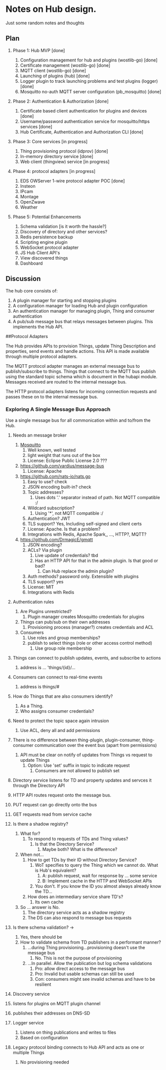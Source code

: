 # Notes on Hub design.

Just some random notes and thoughts

## Plan

1. Phase 1: Hub MVP [done]
   1. Configuration management for hub and plugins (wostlib-go) [done]
   2. Certificate management (wostlib-go) [done]
   3. MQTT client (wostlib-go) [done]
   4. Launching of plugins (hub) [done]
   5. Logger plugin to track launching problems and test plugins (logger) [done]
   6. Mosquitto no-auth MQTT server configuration (pb_mosquitto) [done]

2. Phase 2: Authentication & Authorization [done]
    1. Certificate based client authentication for plugins and devices [done]
    2. Username/password authentication service for mosquitto/https services [done]
    3. Hub Certificate, Authentication and Authorization CLI [done]

4. Phase 3: Core services [in progress]
    1. Thing provisioning protocol (idprov) [done]
    2. In-memory directory service [done]
    3. Web client (thingview) service [in progress] 
   
5. Phase 4: protocol adapters [in progress]
    1.  EDS OWServer 1-wire protocol adapter POC [done]
    2.  Insteon
    3.  IPcam
    4.  Montage
    5.  OpenZwave
    6.  Weather

6. Phase 5: Potential Enhancements
    1. Schema validation [is it worth the hassle?]
    2. Discovery of directory and other services?
    3. Redis persistence backup
    4. Scripting engine plugin
    5. WebSocket protocol adapter
    6. JS Hub Client API's
    7. View discovered things
    8. Dashboard



## Discussion

The hub core consists of:
1. A plugin manager for starting and stopping plugins
1. A configuration manager for loading Hub and plugin configuration
2. An authentication manager for managing plugin, Thing and consumer authentication
3. A pub/sub message bus that relays messages between plugins. This implements the Hub API.

##Protocol Adapters

The Hub provides APIs to provision Things, update Thing Description and properties, send events and handle actions. This API is made available through multiple protocol adapters.

The MQTT protocol adapter manages an external message bus to publish/subscribe to things. Things that connect to the MQTT bus publish using the standard topic schema which is document in the hubapi module. Messages received are routed to the internal message bus.

The HTTP protocol adapters listens for incoming connection requests and passes these on to the internal message bus. 

### Exploring A Single Message Bus Approach 

Use a single message bus for all commonication within and to/from the Hub.

1. Needs an message broker  
   1. [Mosquitto](https://github.com/eclipse/mosquitto)
      1. Well known, well tested
      2. light weight that runs out of the box
      3. License: Eclipse Public License 2.0  ???
   2. https://github.com/vardius/message-bus 
      1. License: Apache
   3. https://github.com/nats-io/nats.go   
      1. Easy to use? check
      2. JSON encoding built-in? check
      3. Topic addresses? 
         1. Uses dots '.' separator instead of path. Not MQTT compatible :/
      4. Wildcard subscription? 
         1. Using '*', not MQTT compatible :/
      5. Authentication? JWT
      6. TLS support? Yes, Including self-signed and client certs
      7. License: Apache. Is that a problem?
      8. Integrations with Redis, Apache Spark,, ..., HTTP?, MQTT?
   4. https://github.com/DrmagicE/gmqtt
      1. JSON encoding?
      2. ACLs? Via plugin
         1. Live update of credentials? tbd
         2. Has an HTTP API for that in the admin plugin. Is that good or bad?
            1. Can Hub replace the admin plugin?
      3. Auth methods? password only. Extensible with plugins
      4. TLS support? yes
      5. License: MIT 
      6. Integrations with Redis
2. Authentication rules
   1. Are Plugins unrestricted?
      1. Plugin manager creates Mosquitto credentials for plugins
   2. Things can pub/sub on their own addresses
      1. Provisioning process (manager?) creates credentials and ACL
   3. Consumers
      1. Use roles and group memberships?
      2. publish to select things (role or other access control method)
         1. Use group role membership
3. Things can connect to publish updates, events, and subscribe to actions
   1. address is ... 'things/{id}/...
4. Consumers can connect to real-time events
   1. address is things/#
5. How do Things that are also consumers identify?
   1. As a Thing. 
   2. Who assigns consumer credentials?
6. Need to protect the topic space again intrusion
   1. Use ACL, deny all and add permissions 

7. There is no difference between thing-plugin, plugin-consumer, thing-consumer communication over the event bus (apart from permissions)
   1. API must be clear on notify of updates from Things vs request to update Things
      1. Option: Use 'set' suffix in topic to indicate request
         1. Consumers are not allowed to publish set

8. Directory service listens for TD and property updates and servces it through the Directory API

9.  HTTP API routes request onto the message bus. 
   1. PUT request can go directly onto the bus
   2. GET requests read from service cache

10. Is there a shadow registry?
    1. What for?
       1.  To respond to requests of TDs and Thing values?
            1.  Is that the Directory Service?
                1. Maybe both? What is the difference?
    2.  When not...
        1. How to get TDs by their ID without Directory Service?
           1. WoT specifies to query the Thing which we cannot do. What is Hub's equivalent?
                1. A: publish request, wait for response by ... some service
                2. B: Implement cache in the HTTP and WebSocket APIs 
           2. You don't. If you know the ID you almost always already know the TD...
        2. How does an intermediary service share TD's?
           1. Its own cache
    3. So ... answer is No. 
       1. The directory service acts as a shadow registry
       2. The DS can also respond to message bus requests 

11. Is there schema validation? -> 
    1.  Yes, there should be
    2.  How to validate schema from TD publishers in a performant manner?
        1.  ...during Thing provisioning...provisioning doesn't use the message bus
            1.  No. This is not the purpose of provisioning
        2.  ...In parallel. Allow the publication but log schema validations
            1.  Pro: allow direct access to the message bus
            2.  Pro: Invalid but usable schemas can still be used
            3.  Con: consumers might see invalid schemas and have to be resilient 

12. Discovery service 
  1. listens for plugins on MQTT plugin channel
  2. publishes their addresses on DNS-SD

13. Logger service
    1.  Listens on thing publications and writes to files
    2.  Based on configuration

14. Legacy protocol binding connects to Hub API and acts as one or multiple Things
    1.  No provisioning needed 


